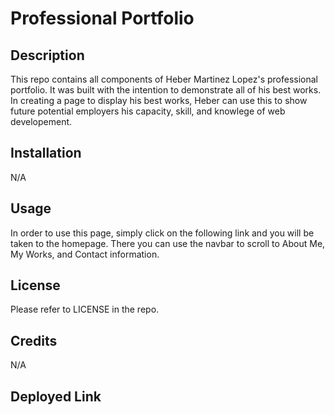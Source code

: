 # Professional Portfolio

## Description

This repo contains all components of Heber Martinez Lopez's professional portfolio. It was built with the intention to demonstrate all of his best works. In creating a page to display his best works, Heber can use this to show future potential employers his capacity, skill, and knowlege of web developement. 

## Installation

N/A

## Usage

In order to use this page, simply click on the following link and you will be taken to the homepage. There you can use the navbar to scroll to About Me, My Works, and Contact information. 

## License

Please refer to LICENSE in the repo. 

## Credits

N/A

## Deployed Link
